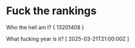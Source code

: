 # Fuck the rankings

Who the hell am I?
{ 13201408 }

What fucking year is it?
[ 2025-03-21T21:00:00Z ]
